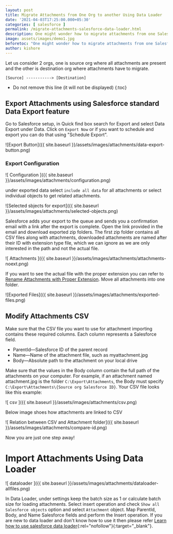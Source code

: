 ```yaml
---
layout: post
title: Migrate Attachments from One Org to another Using Data Loader
date: '2021-04-03T17:25:00.000+05:30'
categories: [ salesforce ]
permalink: /migrate-attachments-salesforce-data-loader.html
description: One might wonder how to migrate attachments from one Salesforce org to another Salesforce org using Data Loader. Here is a practical guide on how to do that.
image: assets/images/demo1.jpg
beforetoc: "One might wonder how to migrate attachments from one Salesforce org to another Salesforce org using Data Loader. Here is a practical guide on how to do that."
author: kishore
---
```


Let us consider 2 orgs, one is source org where all attachments are present and the other is destination org where attachments have to migrate.

`[Source] -----------> [Destination]`

* Do not remove this line (it will not be displayed)
{:toc}

## Export Attachments using Salesforce standard Data Export feature
Go to Salesforce setup, in Quick find box search for Export and select Data Export under Data. Click on `Export Now` or if you want to schedule and export you can do that using "Schedule Export".

![Export Button]({{ site.baseurl }}/assets/images/attachments/data-export-button.png)

### Export Configuration

![ Configuration ]({{ site.baseurl }}/assets/images/attachments/configuration.png)

under exported data select `include all data` for all attachments or select individual objects to get related attachments.

![Selected sbjects for export]({{ site.baseurl }}/assets/images/attachments/selected-objects.png)

Salesforce adds your export to the queue and sends you a confirmation email with a link after the export is complete.
Open the link provided in the email and download exported zip folders.
The first zip folder contains all CSV files along with attachments, downloaded attachments are named after their ID with extension type file, which we can ignore as we are only interested in the path and not the actual file. 

![ Attachments ]({{ site.baseurl }}/assets/images/attachments/attachments-noext.png)

If you want to see the actual file with the proper extension you can refer to [Rename Attachments with Proper Extension](https://www.salesforcelwc.in/rename-attachments). Move all attachments into one folder.

![Exported Files]({{ site.baseurl }}/assets/images/attachments/exported-files.png)

## Modify Attachments CSV
Make sure that the CSV file you want to use for attachment importing contains these required columns. Each column represents a Salesforce field.

-   ParentId—Salesforce ID of the parent record
-   Name—Name of the attachment file, such as  myattachment.jpg
-   Body—Absolute path to the attachment on your local drive
    
Make sure that the values in the Body column contain the full path of the attachments on your computer. For example, if an attachment named  attachment.jpg  is the folder  `C:\Export\Attachments`, the Body must specify  `C:\Export\Attachments\{Source org Salesforce ID}`. Your CSV file looks like this example:

![ csv ]({{ site.baseurl }}/assets/images/attachments/csv.png)

Below image shoes how attachments are linked to CSV

![ Relation between CSV and Attachment folder]({{ site.baseurl }}/assets/images/attachments/compare-id.png)

Now you are just one step away!

# Import Attachments Using Data Loader

![ dataloader ]({{ site.baseurl }}/assets/images/attachments/dataloader-allfiles.png)

In Data Loader, under settings keep the batch size as 1 or calculate batch size for loading attachments. Select insert operation and check `Show all Salesforce objects` option and select `Attachment` object. Map ParentId, Body, and Name Salesforce fields and perform the Insert operation. If you are new to data loader and don't know how to use it then please refer [Learn how to use salesforce data loader](https://developer.salesforce.com/docs/atlas.en-us.dataLoader.meta/dataLoader/inserting_updating_or_deleting_data.htm){:rel="nofollow"}{:target="_blank"}.

